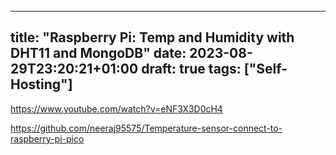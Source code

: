 
---
title: "Raspberry Pi: Temp and Humidity with DHT11 and MongoDB"
date: 2023-08-29T23:20:21+01:00
draft: true
tags: ["Self-Hosting"]
---



https://www.youtube.com/watch?v=eNF3X3D0cH4

https://github.com/neeraj95575/Temperature-sensor-connect-to-raspberry-pi-pico